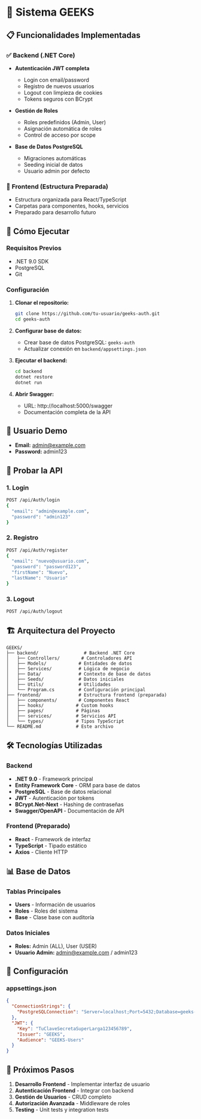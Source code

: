 # 🔐 Sistema GEEKS



## 📋 Funcionalidades Implementadas

### ✅ **Backend (.NET Core)**
- **Autenticación JWT completa**
  - Login con email/password
  - Registro de nuevos usuarios
  - Logout con limpieza de cookies
  - Tokens seguros con BCrypt

- **Gestión de Roles**
  - Roles predefinidos (Admin, User)
  - Asignación automática de roles
  - Control de acceso por scope

- **Base de Datos PostgreSQL**
  - Migraciones automáticas
  - Seeding inicial de datos
  - Usuario admin por defecto

### 📁 **Frontend (Estructura Preparada)**
- Estructura organizada para React/TypeScript
- Carpetas para componentes, hooks, servicios
- Preparado para desarrollo futuro

## 🚀 Cómo Ejecutar

### **Requisitos Previos**
- .NET 9.0 SDK
- PostgreSQL
- Git

### **Configuración**
1. **Clonar el repositorio:**
   ```bash
   git clone https://github.com/tu-usuario/geeks-auth.git
   cd geeks-auth
   ```

2. **Configurar base de datos:**
   - Crear base de datos PostgreSQL: `geeks-auth`
   - Actualizar conexión en `backend/appsettings.json`

3. **Ejecutar el backend:**
   ```bash
   cd backend
   dotnet restore
   dotnet run
   ```

4. **Abrir Swagger:**
   - URL: http://localhost:5000/swagger
   - Documentación completa de la API

## 👤 Usuario Demo

- **Email:** admin@example.com
- **Password:** admin123

## 🧪 Probar la API

### **1. Login**
```bash
POST /api/Auth/login
{
  "email": "admin@example.com",
  "password": "admin123"
}
```

### **2. Registro**
```bash
POST /api/Auth/register
{
  "email": "nuevo@usuario.com",
  "password": "password123",
  "firstName": "Nuevo",
  "lastName": "Usuario"
}
```

### **3. Logout**
```bash
POST /api/Auth/logout
```

## 🏗️ Arquitectura del Proyecto

```
GEEKS/
├── backend/                 # Backend .NET Core
│   ├── Controllers/        # Controladores API
│   ├── Models/            # Entidades de datos
│   ├── Services/          # Lógica de negocio
│   ├── Data/              # Contexto de base de datos
│   ├── Seeds/             # Datos iniciales
│   ├── Utils/             # Utilidades
│   └── Program.cs         # Configuración principal
├── frontend/              # Estructura frontend (preparada)
│   ├── components/        # Componentes React
│   ├── hooks/            # Custom hooks
│   ├── pages/            # Páginas
│   ├── services/         # Servicios API
│   └── types/            # Tipos TypeScript
└── README.md             # Este archivo
```

## 🛠️ Tecnologías Utilizadas

### **Backend**
- **.NET 9.0** - Framework principal
- **Entity Framework Core** - ORM para base de datos
- **PostgreSQL** - Base de datos relacional
- **JWT** - Autenticación por tokens
- **BCrypt.Net-Next** - Hashing de contraseñas
- **Swagger/OpenAPI** - Documentación de API

### **Frontend (Preparado)**
- **React** - Framework de interfaz
- **TypeScript** - Tipado estático
- **Axios** - Cliente HTTP

## 📊 Base de Datos

### **Tablas Principales**
- **Users** - Información de usuarios
- **Roles** - Roles del sistema
- **Base** - Clase base con auditoría

### **Datos Iniciales**
- **Roles:** Admin (ALL), User (USER)
- **Usuario Admin:** admin@example.com / admin123

## 🔧 Configuración

### **appsettings.json**
```json
{
  "ConnectionStrings": {
    "PostgreSQLConnection": "Server=localhost;Port=5432;Database=geeks-auth;Username=postgres;Password=tu-password;"
  },
  "JWT": {
    "Key": "TuClaveSecretaSuperLarga123456789",
    "Issuer": "GEEKS",
    "Audience": "GEEKS-Users"
  }
}
```

## 🚀 Próximos Pasos

1. **Desarrollo Frontend** - Implementar interfaz de usuario
2. **Autenticación Frontend** - Integrar con backend
3. **Gestión de Usuarios** - CRUD completo
4. **Autorización Avanzada** - Middleware de roles
5. **Testing** - Unit tests y integration tests


